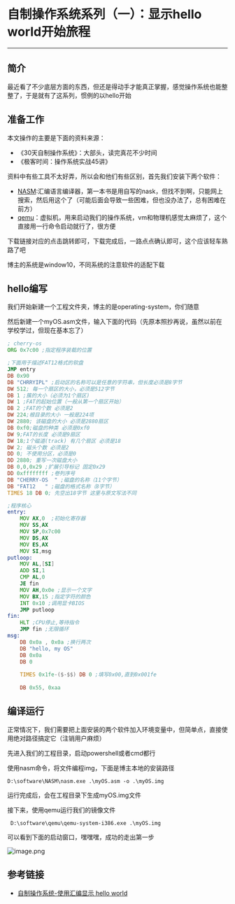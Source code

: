# 自制操作系统系列（一）：显示hello world开始旅程
***

## 简介
最近看了不少底层方面的东西，但还是得动手才能真正掌握，感觉操作系统也能整整了，于是就有了这系列，惯例的以hello开始

## 准备工作
本文操作的主要是下面的资料来源：

- 《30天自制操作系统》：大部头，读完真花不少时间
- 《极客时间：操作系统实战45讲》

资料中有些工具不太好弄，所以会和他们有些区别，首先我们安装下两个软件：

- [NASM](https://www.nasm.us/):汇编语言编译器，第一本书是用自写的nask，但找不到啊，只能网上搜索，然后用这个了（可能后面会导致一些困难，但也没办法了，总有困难在前方）
- [qemu](https://qemu.weilnetz.de/w64/)：虚拟机，用来启动我们的操作系统，vm和物理机感觉太麻烦了，这个直接用一行命令启动就行了，很方便

下载链接对应的点击跳转即可，下载完成后，一路点点确认即可，这个应该轻车熟路了吧

博主的系统是window10，不同系统的注意软件的适配下载

## hello编写
我们开始新建一个工程文件夹，博主的是operating-system，你们随意

然后新建一个myOS.asm文件，输入下面的代码（先原本照抄再说，虽然以前在学校学过，但现在基本忘了）

```asm
; cherry-os
ORG 0x7c00 ;指定程序装载的位置

;下面用于描述FAT12格式的软盘
JMP entry
DB 0x90
DB "CHRRYIPL" ;启动区的名称可以是任意的字符串，但长度必须是8字节
DW 512; 每一个扇区的大小，必须是512字节
DB 1 ;簇的大小（必须为1个扇区)
DW 1 ;FAT的起始位置（一般从第一个扇区开始）
DB 2 ;FAT的个数 必须是2
DW 224;根目录的大小 一般是224项
DW 2880; 该磁盘的大小 必须是2880扇区
DB 0xf0;磁盘的种类 必须是0xf0
DW 9;FAT的长度 必须是9扇区
DW 18;1个磁道(track) 有几个扇区 必须是18
DW 2; 磁头个数 必须是2
DD 0; 不使用分区，必须是0
DD 2880; 重写一次磁盘大小
DB 0,0,0x29 ;扩展引导标记 固定0x29
DD 0xffffffff ;卷列序号
DB "CHERRY-OS  " ;磁盘的名称（11个字节）
DB "FAT12   " ;磁盘的格式名称（8字节）
TIMES 18 DB 0; 先空出18字节 这里与原文写法不同

;程序核心
entry:
    MOV AX,0  ;初始化寄存器
    MOV SS,AX
    MOV SP,0x7c00
    MOV DS,AX
    MOV ES,AX
    MOV SI,msg
putloop:
    MOV AL,[SI]
    ADD SI,1
    CMP AL,0
    JE fin
    MOV AH,0x0e ;显示一个文字
    MOV BX,15 ;指定字符的颜色
    INT 0x10 ;调用显卡BIOS
    JMP putloop
fin:
    HLT ;CPU停止,等待指令
    JMP fin ;无限循环
msg:
    DB 0x0a , 0x0a ;换行两次
    DB "hello, my OS"
    DB 0x0a
    DB 0
    
    TIMES 0x1fe-($-$$) DB 0 ;填写0x00,直到0x001fe
    
    DB 0x55, 0xaa
```

## 编译运行
正常情况下，我们需要把上面安装的两个软件加入环境变量中，但简单点，直接使用绝对路径搞定它（注销用户麻烦）

先进入我们的工程目录，启动powershell或者cmd都行

使用nasm命令，将文件编程img，下面是博主本地的安装路径

```shell
D:\software\NASM\nasm.exe .\myOS.asm -o .\myOS.img
```

运行完成后，会在工程目录下生成myOS.img文件

接下来，使用qemu运行我们的镜像文件

```shell
 D:\software\qemu\qemu-system-i386.exe .\myOS.img
```

可以看到下面的启动窗口，嘿嘿嘿，成功的走出第一步

![image.png](https://p1-juejin.byteimg.com/tos-cn-i-k3u1fbpfcp/3d88f1928737448b998b27b9c766406c~tplv-k3u1fbpfcp-watermark.image?)

## 参考链接
- [自制操作系统-使用汇编显示 hello world](https://blog.csdn.net/weixin_30307267/article/details/97345011)